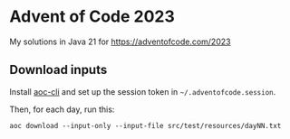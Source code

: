 Advent of Code 2023
===================

My solutions in Java 21 for https://adventofcode.com/2023

## Download inputs

Install [aoc-cli](https://github.com/scarvalhojr/aoc-cli) and set up the
session token in `~/.adventofcode.session`.

Then, for each day, run this:

    aoc download --input-only --input-file src/test/resources/dayNN.txt
